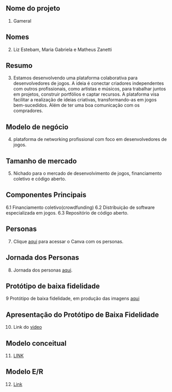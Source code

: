 ## Nome do projeto
1. Gameral
## Nomes 
2. Liz Estebam, Maria Gabriela e Matheus Zanetti
## Resumo
3. Estamos desenvolvendo uma plataforma colaborativa para desenvolvedores de jogos. A ideia é conectar criadores independentes com outros profissionais, como artistas e músicos, para trabalhar juntos em projetos, construir portfólios e captar recursos. A plataforma visa facilitar a realização de ideias criativas, transformando-as em jogos bem-sucedidos. Além de ter uma boa comunicação com os compradores.
## Modelo de negócio
4. plataforma de networking profissional com foco em desenvolvedores de jogos.
## Tamanho de mercado 
5. Nichado para o mercado de desenvolvimento de jogos, financiamento coletivo e código aberto.
## Componentes Principais 
6.1 Financiamento coletivo(crowdfunding)
6.2 Distribuição de software especializada em jogos.
6.3 Repositório de código aberto.
## Personas
7. Clique [aqui](https://www.canva.com/design/DAGPXX-iZ6Y/kASHAMXYNHiOxbvBtd43nw/edit?utm_content=DAGPXX-iZ6Y&utm_campaign=designshare&utm_medium=link2&utm_source=sharebutton) para acessar o Canva com os personas.
## Jornada dos Personas
8. Jornada dos personas [aqui](https://github.com/mayb-ai/Projeto-ES-II/tree/main/DOCS).
## Protótipo de baixa fidelidade
9 Protótipo de baixa fidelidade, em produção das imagens [aqui](https://github.com/mayb-ai/Projeto-ES-II/blob/main/Prototipo%20BN/baixo%20n%C3%ADvel.pdf)
## Apresentação do Protótipo de Baixa Fidelidade
10. Link do [video](https://www.youtube.com/watch?v=hVhy_2P6nhE)
##  Modelo conceitual
11. [LINK](https://github.com/mayb-ai/Projeto-ES-II/blob/main/ModeloER/EntidadeRelacionamentoGameral.png)
## Modelo E/R
12. [Link]()
